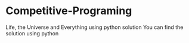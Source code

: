 # Competitive-Programing
Life, the Universe and Everything using python solution
You can find the solution using python
